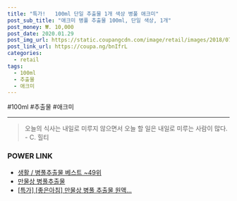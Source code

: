 ```yaml
--- 
title: "특가!   100ml 단일 추출물 1개 색상 병풀 애크미" 
post_sub_title: "애크미 병풀 추출물 100ml, 단일 색상, 1개" 
post_money: ₩. 10,000 
post_date: 2020.01.29 
post_img_url: https://static.coupangcdn.com/image/retail/images/2018/07/26/11/4/cc478fc4-2af4-4673-a1b5-45434428b18e.jpg 
post_link_url: https://coupa.ng/bnIfrL 
categories: 
  - retail 
tags: 
  - 100ml 
  - 추출물 
  - 애크미 
--- 
```

  #100ml #추출물 #애크미 
<hr> 

> 오늘의 식사는 내일로 미루지 않으면서 오늘 할 일은 내일로 미루는 사람이 많다. - C. 힐티 


### POWER LINK

* <a href="https://blog.naver.com/santokki14/221789173392" target="_blank">생활 / 병풀추출물 베스트 ~49위</a>
* <a href="https://blog.naver.com/fasyy4321/221790984139" target="_blank">만물상 병풀추출물</a>
* <a href="https://blog.naver.com/an0733/221789576553" target="_blank">[특가] [좋은아침] 만물상 병풀 추출물 원액...</a>
